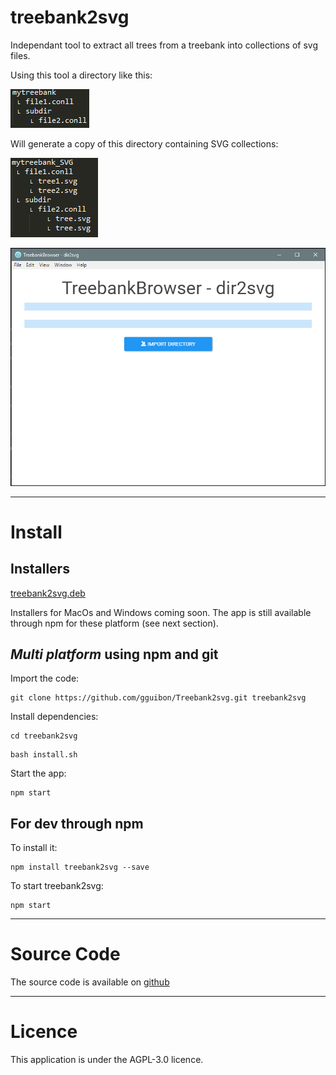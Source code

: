 # treebank2svg

Independant tool to extract all trees from a treebank into collections of svg files.

Using this tool a directory like this:

![inputdir](https://github.com/gguibon/Treebank2svg/blob/master/img/initialdir.PNG "input directory")

Will generate a copy of this directory containing SVG collections:

![outputdir](https://github.com/gguibon/Treebank2svg/blob/master/img/generateddir.PNG "output directory")


![homescreen](https://github.com/gguibon/Treebank2svg/blob/master/img/homescreen.PNG "treebank2svg")

---

# Install 

## Installers

[treebank2svg.deb](https://github.com/gguibon/Treebank2svg/releases/download/0.1.2/treebank2svg.deb)

Installers for MacOs and Windows coming soon. The app is still available through npm for these platform (see next section).

## *Multi platform* using npm and git

Import the code:
```
git clone https://github.com/gguibon/Treebank2svg.git treebank2svg
```

Install dependencies:
```
cd treebank2svg
```
```
bash install.sh
```

Start the app:
```
npm start
```

## For dev through npm

To install it:
```
npm install treebank2svg --save
```
To start treebank2svg:
```
npm start
```
---

# Source Code
The source code is available on [github](https://github.com/gguibon/Treebank2svg)

---

# Licence
This application is under the AGPL-3.0 licence.